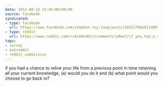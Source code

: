```yaml
---
date: 2012-08-15 21:45:00+08:00
source: facebook
syndicated:
- type: facebook
  url: https://www.facebook.com/stephen.roy.tang/posts/10151796201148912
- type: reddit
  url: https://www.reddit.com/r/AskReddit/comments/y9ee7/if_you_had_a_chance_to_relive_your_life_from_a/
tags:
- survey
- askreddit
- reddit_submission
---
```


if you had a chance to relive your life from a previous point in time retaining all your current knowledge, (a) would you do it and (b) what point would you choose to go back to?